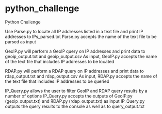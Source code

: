 # python_challenge
Python Challenge

Use Parse.py to locate all IP addresses listed in a text file and print IP addresses to IPs_parsed.txt
Parse.py accepts the name of the text file to be parsed as input

GeoIP.py will perform a GeoIP query on IP addresses and print data to geoip_output.txt and geoip_output.csv
As input, GeoIP.py accepts the name of the text file that includes IP addresses to be located

RDAP.py will perform a RDAP query on IP addresses and print data to rdap_output.txt and rdap_output.csv
As input, RDAP.py accepts the name of the text file that includes IP addresses to be queried

IP_Query.py allows the user to filter GeoIP and RDAP query results by a number of options
IP_Query.py accepts the outputs of GeoIP.py (geoip_output.txt) and RDAP.py (rdap_output.txt) as input
IP_Query.py outputs the query results to the console as well as to query_output.txt
